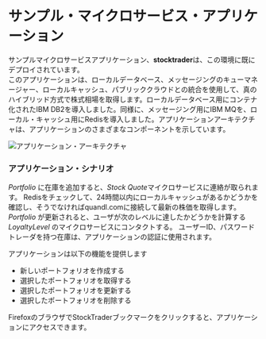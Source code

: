 
# サンプル・マイクロサービス・アプリケーション

サンプルマイクロサービスアプリケーション、**stocktrader**は、この環境に既にデプロイされています。<br>
このアプリケーションは、ローカルデータベース、メッセージングのキューマネージャー、ローカルキャッシュ、パブリッククラウドとの統合を使用して、真のハイブリッド方式で株式相場を取得します。ローカルデータベース用にコンテナ化されたIBM DB2を導入しました。同様に、メッセージング用にIBM MQを、ローカル・キャッシュ用にRedisを導入しました。アプリケーションアーキテクチャは、アプリケーションのさまざまなコンポーネントを示しています。

![アプリケーション・アーキテクチャ](https://ibm-dte.mybluemix.net/images/tutorials/cloud-private-trial/stocktrader.png)


### アプリケーション・シナリオ
*Portfolio* に在庫を追加すると、*Stock Quote*マイクロサービスに連絡が取られます。
Redisをチェックして、24時間以内にローカルキャッシュがあるかどうかを確認し、そうでなければquandl.comに接続して最新の株価を取得します。
*Portfolio* が更新されると、ユーザが次のレベルに達したかどうかを計算する *LoyaltyLevel* のマイクロサービスにコンタクトする。
ユーザーID、パスワードトレーダを持つ在庫は、アプリケーションの認証に使用されます。

アプリケーションは以下の機能を提供します
- 新しいポートフォリオを作成する
- 選択したポートフォリオを取得する
- 選択したポートフォリオを更新する
- 選択したポートフォリオを削除する

FirefoxのブラウザでStockTraderブックマークをクリックすると、アプリケーションにアクセスできます。
